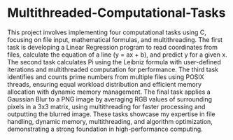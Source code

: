 # Multithreaded-Computational-Tasks


This project involves implementing four computational tasks using C, focusing on file input, mathematical formulas, and multithreading. The first task is developing a Linear Regression program to read coordinates from files, calculate the equation of a line (y = ax + b), and predict y for a given x. The second task calculates Pi using the Leibniz formula with user-defined iterations and multithreaded computation for performance. The third task identifies and counts prime numbers from multiple files using POSIX threads, ensuring equal workload distribution and efficient memory allocation with dynamic memory management. The final task applies a Gaussian Blur to a PNG image by averaging RGB values of surrounding pixels in a 3x3 matrix, using multithreading for faster processing and outputting the blurred image. These tasks showcase my expertise in file handling, dynamic memory, multithreading, and algorithm optimization, demonstrating a strong foundation in high-performance computing.







